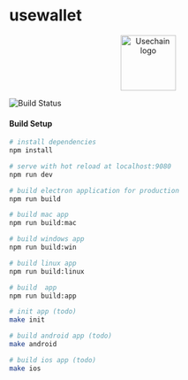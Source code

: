 # usewallet

<p align="center"><a href="https://usechain.net" target="_blank" rel="noopener noreferrer"><img width="100" src="https://www.usechain.net/static/img/logo.png" alt="Usechain logo"></a></p>

![Build Status](https://ci.appveyor.com/api/projects/status/github/usechain/uwallet?branch=master&svg=true)

#### Build Setup

``` bash
# install dependencies
npm install

# serve with hot reload at localhost:9080
npm run dev

# build electron application for production
npm run build

# build mac app
npm run build:mac

# build windows app
npm run build:win

# build linux app
npm run build:linux

# build  app
npm run build:app

# init app (todo)
make init

# build android app (todo)
make android

# build ios app (todo)
make ios


```

